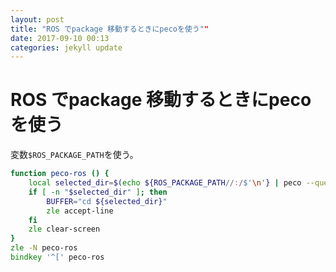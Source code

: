 ```yaml
---
layout: post
title: "ROS でpackage 移動するときにpecoを使う""
date: 2017-09-10 00:13
categories: jekyll update
---
```


# ROS でpackage 移動するときにpecoを使う

変数`$ROS_PACKAGE_PATH`を使う。

```zsh
function peco-ros () {
    local selected_dir=$(echo ${ROS_PACKAGE_PATH//:/$'\n'} | peco --query "$LBUFFER")
    if [ -n "$selected_dir" ]; then
        BUFFER="cd ${selected_dir}"
        zle accept-line
    fi
    zle clear-screen
}
zle -N peco-ros
bindkey '^[' peco-ros
```
